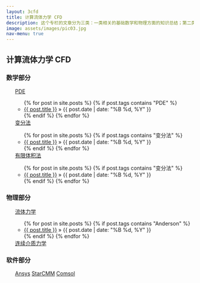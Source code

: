 ```yaml
---
layout: 3cfd
title: 计算流体力学 CFD
description: 这个专栏的文章分为三类：一类相关的基础数学和物理方面的知识总结；第二类是软件应用Ansys,Comsol等；第三类是自己的一些技巧总结。
image: assets/images/pic03.jpg
nav-menu: true
---
```


## 计算流体力学 CFD 


### 数学部分
<ul class="actions">
	<a href="#pde" class="button">PDE</a>
	<ul class="hide" id="pde">
	{% for post in site.posts %}
		{% if post.tags contains "PDE" %}
		<li>
			<a href="{{ post.url }}">{{ post.title }}</a>
			<span> &raquo; {{ post.date | date: "%B %d, %Y" }}</span>
		</li>
		{% endif %}
	{% endfor %}
	</ul>
	<a href="#bff" class="button">变分法</a>
	<ul class="hide" id="bff">
	{% for post in site.posts %}
		{% if post.tags contains "变分法" %}
		<li>
			<a href="{{ post.url }}">{{ post.title }}</a>
			<span> &raquo; {{ post.date | date: "%B %d, %Y" }}</span>
		</li>
		{% endif %}
	{% endfor %}
	</ul>
	<a href="/file/3cfd/计算流体力学/有限体积法" class="button">有限体积法</a>
	<ul class="hide" id="bff">
	{% for post in site.posts %}
		{% if post.tags contains "变分法" %}
		<li>
			<a href="{{ post.url }}">{{ post.title }}</a>
			<span> &raquo; {{ post.date | date: "%B %d, %Y" }}</span>
		</li>
		{% endif %}
	{% endfor %}
	</ul>
</ul>


### 物理部分

<ul class="actions">
	<a href="#anderson" class="button">流体力学</a>
	<ul class="hide" id="anderson">
	{% for post in site.posts %}
		{% if post.tags contains "Anderson" %}
		<li>
			<a href="{{ post.url }}">{{ post.title }}</a>
			<span> &raquo; {{ post.date | date: "%B %d, %Y" }}</span>
		</li>
		{% endif %}
	{% endfor %}
	</ul>
	<a href="/file/3cfd/计算流体力学/变分法" class="button">连续介质力学</a>
</ul>


### 软件部分

<ul class="actions">
	<a href="/file/3cfd/计算流体力学/流体力学" class="button">Ansys</a>
	<a href="/file/3cfd/计算流体力学/流体力学" class="button">StarCMM</a>
	<a href="/file/3cfd/计算流体力学/变分法" class="button">Comsol</a>
</ul>
